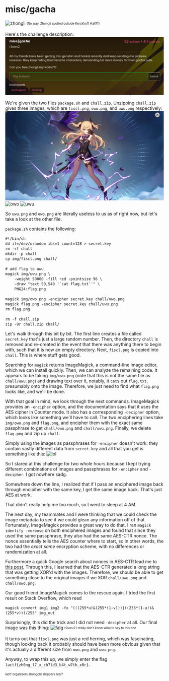# misc/gacha

![zhongli](assets/zhongli.png)
<sub><sup>(No way, Zhongli spotted outside Kerckhoff Hall??)</sup></sub>

Here's the challenge description:
![chall](assets/gachadesc.png)

We're given the two files ``package.sh`` and ``chall.zip``. Unzipping ``chall.zip`` gives three images, which are ``fiscl.png``, ``owo.png``, and ``uwu.png`` respectively:
![fischl](assets/chall/fiscl.png)
![owo](assets/chall/owo.png)
![uwu](assets/chall/uwu.png)

So ``uwu.png`` and ``owo.png`` are literally useless to us as of right now, but let's take a look at the other file.

``package.sh`` contains the following:
```shell
#!/bin/sh
dd if=/dev/urandom ibs=1 count=128 > secret.key
rm -rf chall
mkdir -p chall
cp img/fiscl.png chall/

# add flag to uwu
magick img/uwu.png \
    -weight 50000 -fill red -pointsize 96 \
    -draw "text 50,540 '`cat flag.txt`'" \
    PNG24:flag.png

magick img/owo.png -encipher secret.key chall/owo.png
magick flag.png -encipher secret.key chall/uwu.png
rm flag.png

rm -f chall.zip
zip -9r chall.zip chall/
```
Let's walk through this bit by bit. The first line creates a file called ``secret.key`` that's just a large random number. Then, the directory ``chall`` is removed and re-created in the event that there was anything there to begin with, such that it is now an empty directory. Next, ``fiscl.png`` is copied into ``chall``. This is where stuff gets good.

Searching for ``magick`` returns ImageMagick, a command-line image editor, which we can install quickly. Then, we can analyze the remaining code. It appears to be taking ``img/uwu.png`` (note that this is not the same file as ``chall/uwu.png``) and drawing text over it, notably, it ``cat``s out ``flag.txt``, presumably onto the image. Therefore, we just need to find what ``flag.png`` looks like, and we'll be done.

With that goal in mind, we look through the next commands. ImageMagick provides an ``-encipher`` option, and the documentation says that it uses the AES cipher in Counter mode. It also has a corresponding ``-decipher`` option, which looks like something we'll have to call. The two enciphering lines take ``img/owo.png`` and ``flag.png``, and encipher them with the exact same passphrase to get ``chall/owo.png`` and ``chall/uwu.png``. Finally, we delete ``flag.png`` and zip up ``chall``.

Simply using the images as passphrases for ``-encipher`` doesn't work: they contain vastly different data from ``secret.key`` and all that you get is something like this:
![lol](assets/chall/fake.png)

So I stared at this challenge for two whole hours because I kept trying different combinations of images and passphrases for ``-encipher`` and ``-decipher``. I got nowhere sadg.

Somewhere down the line, I realized that if I pass an enciphered image back through encipiher with the same key, I get the same image back. That's just AES at work.

That didn't really help me too much, so I went to sleep at 4 AM.

The next day, my teammates and I were thinking that we could check the image metadata to see if we could glean any information off of that. Fortunately, ImageMagick provides a great way to do that. I ran ``magick identify -verbose`` on both enciphered images and found that since they used the same passphrase, they also had the same AES-CTR nonce. The nonce essentially tells the AES counter where to start, so in other words, the two had the *exact same* encryption scheme, with no differences or randomization at all.

Furthermore a quick Google search about nonces in AES-CTR lead me to <a href="https://security.stackexchange.com/a/63189"> this post.</a> Through this, I learned that the AES-CTR generated a long string that was getting XOR'd with the images. Therefore, we should be able to get something close to the original images if we XOR ``chall/uwu.png`` and ``chall/owo.png``.

Our good friend ImageMagick comes to the rescue again. I tried the first result on Stack Overflow, which read
```shell
magick convert img1 img2 -fx "(((255*u)&(255*(1-v)))|((255*(1-u))&(255*v)))/255" img_out
```
Surprisingly, this did the trick and I did not need ``-decipher`` at all. Our final image was this thing:
![falg](assets/chall/what.png)
<sub><sup>r2uwu2 I really don't know what to say to this one </sup> </sub>

It turns out that ``fiscl.png`` was just a red herring, which was fascinating, though looking back it probably should have been more obvious given that it's actually a different size from ``owo.png`` and ``uwu.png``.

Anyway, to wrap this up, we simply enter the flag ``lactf{zh0ng_l7_x_ch7ld3_b4t_w7th_x0r}``.

<sub><sup>lactf organizers zhongchi shippers real? </sup></sub>